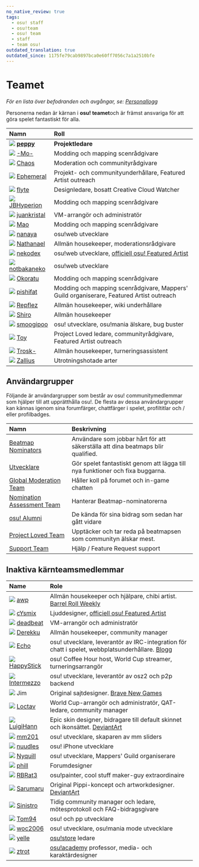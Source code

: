 ```yaml
---
no_native_review: true
tags:
  - osu! staff
  - osu!team
  - osu! team
  - staff
  - team osu!
outdated_translation: true
outdated_since: 1175fe79cab9897bca0e60ff7056c7a1a2510bfe
---
```


# Teamet

*För en lista över befodranden och avgångar, se: [Personallogg](/wiki/Staff_Log)*

Personerna nedan är kärnan i **osu! teamet**och är främst ansvariga för att göra spelet fantastiskt för alla.

| Namn | Roll<!-- TODO: "Featured Artist outreach" isn't a role but I'm not sure how to write it as one... --> |
| :-- | :-- |
| ![][flag_AU] **[peppy](https://osu.ppy.sh/users/2)** | **Projektledare** |
| ![][flag_GB] [-Mo-](https://osu.ppy.sh/users/2202163) | Modding och mapping scenrådgivare |
| ![][flag_US] [Chaos](https://osu.ppy.sh/users/2628870) | Moderation och communityrådgivare |
| ![][flag_AU] [Ephemeral](https://osu.ppy.sh/users/102335) | Projekt- och communityunderhållare, Featured Artist outreach |
| ![][flag_JP] [flyte](https://osu.ppy.sh/users/3103765) | Designledare, bosatt Creative Cloud Watcher |
| ![][flag_GB] [JBHyperion](https://osu.ppy.sh/users/4879508) | Modding och mapping scenrådgivare |
| ![][flag_AR] [juankristal](https://osu.ppy.sh/users/443656) | VM-arrangör och administratör |
| ![][flag_DE] [Mao](https://osu.ppy.sh/users/2204515) | Modding och mapping scenrådgivare |
| ![][flag_JP] [nanaya](https://osu.ppy.sh/users/2387883) | osu!web utvecklare |
| ![][flag_PH] [Nathanael](https://osu.ppy.sh/users/2295078) | Allmän housekeeper, moderationsrådgivare |
| ![][flag_AU] [nekodex](https://osu.ppy.sh/users/102) | osu!web utvecklare, [officiell osu! Featured Artist](https://osu.ppy.sh/beatmaps/artists/1) |
| ![][flag_JP] [notbakaneko](https://osu.ppy.sh/users/10751776) | osu!web utvecklare |
| ![][flag_DE] [Okoratu](https://osu.ppy.sh/users/1623405) | Modding och mapping scenrådgivare |
| ![][flag_US] [pishifat](https://osu.ppy.sh/users/3178418) | Modding och mapping scenrådgivare, Mappers' Guild organiserare, Featured Artist outreach |
| ![][flag_MX] [Repflez](https://osu.ppy.sh/users/201392) | Allmän housekeeper, wiki underhållare |
| ![][flag_FR] [Shiro](https://osu.ppy.sh/users/113005) | Allmän housekeeper |
| ![][flag_AU] [smoogipoo](https://osu.ppy.sh/users/1040328) | osu! utvecklare, osu!mania älskare, bug buster |
| ![][flag_US] [Toy](https://osu.ppy.sh/users/2757689) | Project Loved ledare, communityrådgivare, Featured Artist outreach |
| ![][flag_ES] [Trosk-](https://osu.ppy.sh/users/3469385) | Allmän housekeeper, turneringsassistent |
| ![][flag_AU] [Zallius](https://osu.ppy.sh/users/55) | Utrotningshotade arter |

## Användargrupper

Följande är användargrupper som består av osu! communitymedlemmar som hjälper till att upprätthålla osu!. De flesta av dessa användargrupper kan kännas igenom sina forumfärger, chattfärger i spelet, profiltitlar och / eller profilbadges.

| Namn | Beskrivning |
| :-- | :-- |
| [Beatmap Nominators](Beatmap_Nominators) | Användare som jobbar hårt för att säkerställa att dina beatmaps blir qualified. |
| [Utvecklare](Developers) | Gör spelet fantastiskt genom att lägga till nya funktioner och fixa buggarna. |
| [Global Moderation Team](Global_Moderation_Team) | Håller koll på forumet och in-game chatten |
| [Nomination Assessment Team](Nomination_Assessment_Team) | Hanterar Beatmap-nominatorerna |
| [osu! Alumni](osu!_Alumni) | De kända för sina bidrag som sedan har gått vidare |
| [Project Loved Team](Project_Loved_Team) | Upptäcker och tar reda på beatmapsen som communityn älskar mest. |
| [Support Team](Support_Team) | Hjälp / Feature Request support |

## Inaktiva kärnteamsmedlemmar

| Name | Role |
| :-- | :-- |
| ![][flag_US] [awp](https://osu.ppy.sh/users/2650) | Allmän housekeeper och hjälpare, chibi artist. [Barrel Roll Weekly](http://brw.twinkfish.com/) |
| ![][flag_NO] [cYsmix](https://osu.ppy.sh/users/272870) | Ljuddesigner, [officiell osu! Featured Artist](https://osu.ppy.sh/beatmaps/artists/2) |
| ![][flag_NZ] [deadbeat](https://osu.ppy.sh/users/128370) | VM-arrangör och administratör |
| ![][flag_US] [Derekku](https://osu.ppy.sh/users/91341) | Allmän housekeeper, community manager |
| ![][flag_NZ] [Echo](https://osu.ppy.sh/users/431) | osu! utvecklare, leverantör av IRC-integration för chatt i spelet, webbplatsunderhållare. [Blogg](http://blog.echo.sh/) |
| ![][flag_US] [HappyStick](https://osu.ppy.sh/users/256802) | osu! Coffee Hour host, World Cup streamer, turneringsarrangör |
| ![][flag_NL] [Intermezzo](https://osu.ppy.sh/users/136842) | osu! utvecklare, leverantör av osz2 och p2p backend |
| ![][flag_US] Jim | Original sajtdesigner. [Brave New Games](http://www.bravegamer.com/) |
| ![][flag_DE] [Loctav](https://osu.ppy.sh/users/71366) | World Cup-arrangör och administratör, QAT-ledare, community manager |
| ![][flag_US] [LuigiHann](https://osu.ppy.sh/users/1079) | Epic skin designer, bidragare till default skinnet och ikonsättet. [DeviantArt](https://luigihann.deviantart.com/) |
| ![][flag_US] [mm201](https://osu.ppy.sh/users/30655) | osu! utvecklare, skaparen av mm sliders |
| ![][flag_US] [nuudles](https://osu.ppy.sh/users/21312) | osu! iPhone utvecklare |
| ![][flag_US] [Nyquill](https://osu.ppy.sh/users/682935) | osu! utvecklare, Mappers' Guild organiserare |
| ![][flag_AU] [phill](https://osu.ppy.sh/users/53) | Forumdesigner |
| ![][flag_US] [RBRat3](https://osu.ppy.sh/users/307202) | osu!painter, cool stuff maker-guy extraordinaire |
| ![][flag_US] [Sarumaru](https://osu.ppy.sh/users/9427) | Original Pippi-koncept och artworkdesigner. [DeviantArt](https://sarumaru.deviantart.com/) |
| ![][flag_GR] [Sinistro](https://osu.ppy.sh/users/5530) | Tidig community manager och ledare, mötesprotokoll och FAQ-bidragsgivare |
| ![][flag_DE] [Tom94](https://osu.ppy.sh/users/1857058) | osu! och pp utvecklare |
| ![][flag_CN] [woc2006](https://osu.ppy.sh/users/1105845) | osu! utvecklare, osu!mania mode utvecklare |
| ![][flag_JP] [yelle](https://osu.ppy.sh/users/4916903) | [osu!store](https://osu.ppy.sh/store/listing) ledare |
| ![][flag_US] [ztrot](https://osu.ppy.sh/users/6347) | [osu!academy](/wiki/Community/Video_series/osu!academy) professor, media- och karaktärdesigner |

[flag_AR]: /wiki/shared/flag/AR.gif
[flag_AU]: /wiki/shared/flag/AU.gif
[flag_CN]: /wiki/shared/flag/CN.gif
[flag_DE]: /wiki/shared/flag/DE.gif
[flag_ES]: /wiki/shared/flag/ES.gif
[flag_FR]: /wiki/shared/flag/FR.gif
[flag_GB]: /wiki/shared/flag/GB.gif
[flag_GR]: /wiki/shared/flag/GR.gif
[flag_JP]: /wiki/shared/flag/JP.gif
[flag_MX]: /wiki/shared/flag/MX.gif
[flag_NL]: /wiki/shared/flag/NL.gif
[flag_NO]: /wiki/shared/flag/NO.gif
[flag_NZ]: /wiki/shared/flag/NZ.gif
[flag_PH]: /wiki/shared/flag/PH.gif
[flag_US]: /wiki/shared/flag/US.gif

